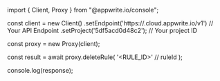 import { Client, Proxy } from "@appwrite.io/console";

const client = new Client()
    .setEndpoint('https://<REGION>.cloud.appwrite.io/v1') // Your API Endpoint
    .setProject('5df5acd0d48c2'); // Your project ID

const proxy = new Proxy(client);

const result = await proxy.deleteRule(
    '<RULE_ID>' // ruleId
);

console.log(response);
